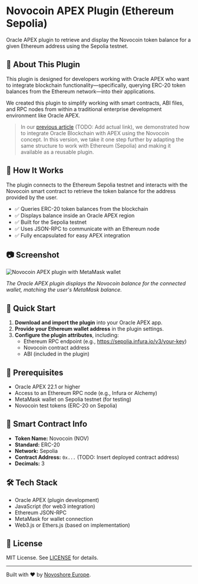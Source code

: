 # Novocoin APEX Plugin (Ethereum Sepolia)

Oracle APEX plugin to retrieve and display the Novocoin token balance for a given Ethereum address using the Sepolia testnet.

## 🧩 About This Plugin

This plugin is designed for developers working with Oracle APEX who want to integrate blockchain functionality—specifically, querying ERC-20 token balances from the Ethereum network—into their applications.

We created this plugin to simplify working with smart contracts, ABI files, and RPC nodes from within a traditional enterprise development environment like Oracle APEX.

> In our [previous article](https://github.com/NovoshoreEurope/...) (TODO: Add actual link), we demonstrated how to integrate Oracle Blockchain with APEX using the Novocoin concept. In this version, we take it one step further by adapting the same structure to work with Ethereum (Sepolia) and making it available as a reusable plugin.

## 🔧 How It Works

The plugin connects to the Ethereum Sepolia testnet and interacts with the Novocoin smart contract to retrieve the token balance for the address provided by the user.

- ✅ Queries ERC-20 token balances from the blockchain
- ✅ Displays balance inside an Oracle APEX region
- ✅ Built for the Sepolia testnet
- ✅ Uses JSON-RPC to communicate with an Ethereum node
- ✅ Fully encapsulated for easy APEX integration

## 📷 Screenshot

![Novocoin APEX plugin with MetaMask wallet](https://github.com/NovoshoreEurope/apex-plugin-eth-novocoin/assets/your-image-id.png)

*The Oracle APEX plugin displays the Novocoin balance for the connected wallet, matching the user's MetaMask balance.*

## 🚀 Quick Start

1. **Download and import the plugin** into your Oracle APEX app.
2. **Provide your Ethereum wallet address** in the plugin settings.
3. **Configure the plugin attributes**, including:
   - Ethereum RPC endpoint (e.g., https://sepolia.infura.io/v3/your-key)
   - Novocoin contract address
   - ABI (included in the plugin)

## 🔐 Prerequisites

- Oracle APEX 22.1 or higher
- Access to an Ethereum RPC node (e.g., Infura or Alchemy)
- MetaMask wallet on Sepolia testnet (for testing)
- Novocoin test tokens (ERC-20 on Sepolia)

## 📜 Smart Contract Info

- **Token Name:** Novocoin (NOV)
- **Standard:** ERC-20
- **Network:** Sepolia
- **Contract Address:** `0x...` (TODO: Insert deployed contract address)
- **Decimals:** 3

## 🛠 Tech Stack

- Oracle APEX (plugin development)
- JavaScript (for web3 integration)
- Ethereum JSON-RPC
- MetaMask for wallet connection
- Web3.js or Ethers.js (based on implementation)

## 📄 License

MIT License. See [LICENSE](../LICENSE) for details.

---

Built with ❤️ by [Novoshore Europe](https://novoshore.com).
